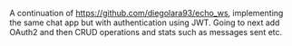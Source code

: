 A continuation of https://github.com/diegolara93/echo_ws, implementing the same chat app but with authentication using JWT. Going to next add OAuth2 and then 
CRUD operations and stats such as messages sent etc.
